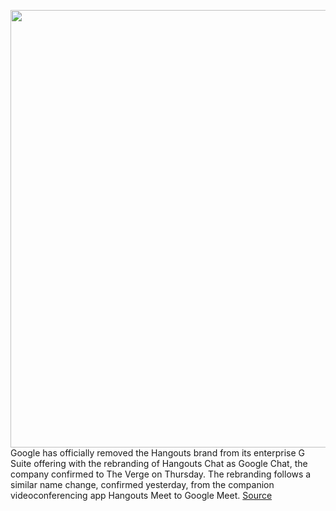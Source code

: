 <img src='https://cdn.vox-cdn.com/thumbor/Xw_8bGQqVeQSwHffYxLJefKvI9s=/0x0:2040x1360/1200x800/filters:focal(857x517:1183x843)/cdn.vox-cdn.com/uploads/chorus_image/image/66631495/acastro_191014_1777_google_pixel_0005.0.0.jpg' width='700px' /><br/>
Google has officially removed the Hangouts brand from its enterprise G Suite offering with the rebranding of Hangouts Chat as Google Chat, the company confirmed to The Verge on Thursday. The rebranding follows a similar name change, confirmed yesterday, from the companion videoconferencing app Hangouts Meet to Google Meet.
<a href='https://www.theverge.com/2020/4/9/21215588/google-chat-hangouts-meet-g-suite-name-change-rebranding'> Source <a/>